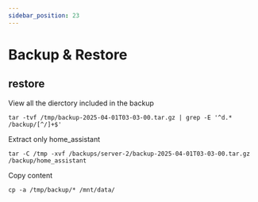 ```yaml
---
sidebar_position: 23
---
```

# Backup & Restore

## restore

View all the dierctory included in the backup
```
tar -tvf /tmp/backup-2025-04-01T03-03-00.tar.gz | grep -E '^d.* /backup/[^/]+$'
```

Extract only home_assistant
```
tar -C /tmp -xvf /backups/server-2/backup-2025-04-01T03-03-00.tar.gz /backup/home_assistant
```

Copy content

```
cp -a /tmp/backup/* /mnt/data/
```
